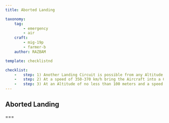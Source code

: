 ```yaml
---
title: Aborted Landing

taxonomy:
    tag:
        - emergency
        - air
    craft: 
        - mig-19p
        - farmer-b
    author: RAZBAM

template: checklistnd

checklist:
    -   step: 1) Another Landing Circuit is possible from any Altitude down to Touchdown. If the Pilot decides to Go-Around, the Engine RPM must be increased to Nominal or Military Power.
    -   step: 2) At a speed of 350-370 km/h bring the Aircraft into a Climb, Retract the Landing Gear and put the Flaps in the Take-Off (15o) Position.
    -   step: 3) At an Altitude of no less than 100 meters and a speed up to 500 km/h, Retract the Flaps and Go Around for another Landing attempt.
---
```


## Aborted Landing

===


